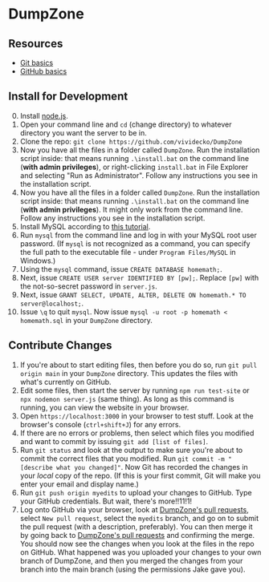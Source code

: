 # DumpZone
## Resources
* [Git basics](https://git-scm.com/book/en/v2/Git-Basics-Getting-a-Git-Repository)
* [GitHub basics](https://git-scm.com/book/en/v2/GitHub-Contributing-to-a-Project)

## Install for Development
0. Install [node.js](https://nodejs.org/en/download/).
1. Open your command line and `cd` (change directory) to whatever directory you want the server to be in.
2. Clone the repo: `git clone https://github.com/vividecko/DumpZone`
3. Now you have all the files in a folder called `DumpZone`. Run the installation script inside: that means running `.\install.bat` on the command line (**with admin privileges**), or right-clicking `install.bat` in File Explorer and selecting "Run as Administrator". Follow any instructions you see in the installation script.
3. Now you have all the files in a folder called `DumpZone`. Run the installation script inside: that means running `.\install.bat` on the command line (**with admin privileges**). It might only work from the command line. Follow any instructions you see in the installation script.
4. Install MySQL according to [this tutorial](https://www.prisma.io/dataguide/mysql/setting-up-a-local-mysql-database).
5. Run `mysql` from the command line and log in with your MySQL root user password. (If `mysql` is not recognized as a command, you can specify the full path to the executable file - under `Program Files/MySQL` in Windows.)
6. Using the `mysql` command, issue `CREATE DATABASE homemath;`.
7. Next, issue `CREATE USER server IDENTIFIED BY [pw];`. Replace `[pw]` with the not-so-secret password in `server.js`.
8. Next, issue `GRANT SELECT, UPDATE, ALTER, DELETE ON homemath.* TO server@localhost;`.
9. Issue `\q` to quit `mysql`. Now issue `mysql -u root -p homemath < homemath.sql` in your `DumpZone` directory.

## Contribute Changes
1. If you're about to start editing files, then before you do so, run `git pull origin main` in your `DumpZone` directory. This updates the files with what's currently on GitHub.
2. Edit some files, then start the server by running `npm run test-site` or `npx nodemon server.js` (same thing). As long as this command is running, you can view the website in your browser.
3. Open `https://localhost:3000` in your browser to test stuff. Look at the browser's console (`ctrl+shift+J`) for any errors.
4. If there are no errors or problems, then select which files you modified and want to commit by issuing `git add [list of files]`.
5. Run `git status` and look at the output to make sure you're about to commit the correct files that you modified.
Run `git commit -m "[describe what you changed]"`. Now Git has recorded the changes in your *local* copy of the repo. (If this is your first commit, Git will make you enter your email and display name.)
6. Run `git push origin myedits` to upload your changes to GitHub. Type your GitHub credentials. But wait, there's more!!11!1!
7. Log onto GitHub via your browser, look at [DumpZone's pull requests](https://github.com/vividecko/DumpZone/pulls), select `New pull request`, select the `myedits` branch, and go on to submit the pull request (with a description, preferably). You can then merge it by going back to [DumpZone's pull requests](https://github.com/vividecko/DumpZone/pulls) and confirming the merge. You should now see the changes when you look at the files in the repo on GitHub. What happened was you uploaded your changes to your own branch of DumpZone, and then you merged the changes from your branch into the main branch (using the permissions Jake gave you).

